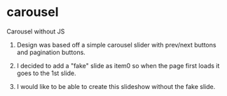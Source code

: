 # carousel
Carousel without JS

1. Design was based off a simple carousel slider with prev/next buttons and pagination buttons.

2. I decided to add a "fake" slide as item0 so when the page first loads it goes to the 1st slide.

3. I would like to be able to create this slideshow without the fake slide.
